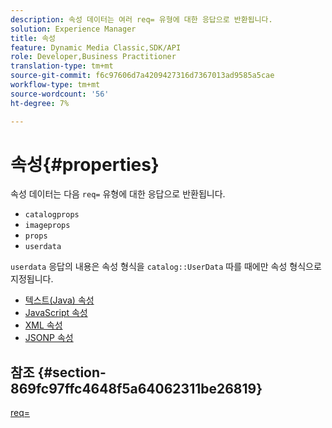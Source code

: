 ```yaml
---
description: 속성 데이터는 여러 req= 유형에 대한 응답으로 반환됩니다.
solution: Experience Manager
title: 속성
feature: Dynamic Media Classic,SDK/API
role: Developer,Business Practitioner
translation-type: tm+mt
source-git-commit: f6c97606d7a4209427316d7367013ad9585a5cae
workflow-type: tm+mt
source-wordcount: '56'
ht-degree: 7%

---
```



# 속성{#properties}

속성 데이터는 다음 `req=` 유형에 대한 응답으로 반환됩니다.

* `catalogprops`
* `imageprops`
* `props`
* `userdata`

`userdata` 응답의 내용은 속성 형식을  `catalog::UserData` 따를 때에만 속성 형식으로 지정됩니다.

* [텍스트(Java) 속성](r-text-java-properties.md)
* [JavaScript 속성](r-javascript-properties.md)
* [XML 속성](r-xml-properties.md)
* [JSONP 속성](r-json-properties.md)


## 참조 {#section-869fc97ffc4648f5a64062311be26819}

[req=](../../../../../../is-api/http-ref/image-serving-api-ref/c-http-protocol-reference/c-command-reference/r-req/r-req.md#reference-907cdb4a97034db7ad94695f25552e76)
